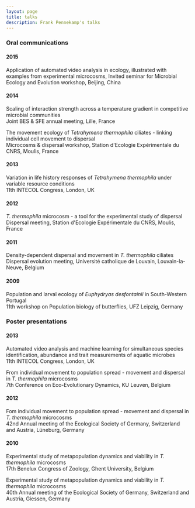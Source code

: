 ```yaml
---
layout: page
title: talks
description: Frank Pennekamp's talks
---
```


### <a name="talks"></a>Oral communications

#### 2015
Application of automated video analysis in ecology, illustrated with examples from experimental microcosms, Invited seminar for Microbial Ecology and Evolution workshop, Beijing, China

#### 2014
Scaling of interaction strength across a temperature gradient in competitive microbial communities     
Joint BES & SFE annual meeting, Lille, France

The movement ecology of _Tetrahymena thermophila_ ciliates - linking individual cell movement to dispersal    
Microcosms & dispersal workshop, Station d'Ecologie Expérimentale du CNRS, Moulis, France 

#### 2013
Variation in life history responses of _Tetrahymena thermophila_ under variable resource conditions    
11th INTECOL Congress, London, UK

#### 2012
_T. thermophila_ microcosm - a tool for the experimental study of dispersal    
Dispersal meeting, Station d'Ecologie Expérimentale du CNRS, Moulis, France

#### 2011
Density-dependent dispersal and movement in _T. thermophila_ ciliates   
Dispersal evolution meeting, Université catholique de Louvain, Louvain-la-Neuve, Belgium

#### 2009
Population and larval ecology of _Euphydryas desfontainii_ in South-Western Portugal   
11th workshop on Population biology of butterflies, UFZ Leipzig, Germany

### <a name="poster"></a>Poster presentations

#### 2013
Automated video analysis and machine learning for simultaneous species identification, abundance and trait measurements of aquatic microbes    
11th INTECOL Congress, London, UK

From individual movement to population spread - movement and dispersal in _T. thermophila_ microcosms    
7th Conference on Eco-Evolutionary Dynamics, KU Leuven, Belgium

#### 2012
Fom individual movement to population spread - movement and dispersal in _T. thermophila_ microcosms    
42nd Annual meeting of the Ecological Society of Germany, Switzerland and Austria, Lüneburg, Germany

#### 2010
Experimental study of metapopulation dynamics and viability in _T. thermophila_ microcosms   
17th Benelux Congress of Zoology, Ghent University, Belgium

Experimental study of metapopulation dynamics and viability in _T. thermophila_ microcosms   
40th Annual meeting of the Ecological Society of Germany, Switzerland and Austria, Giessen, Germany


